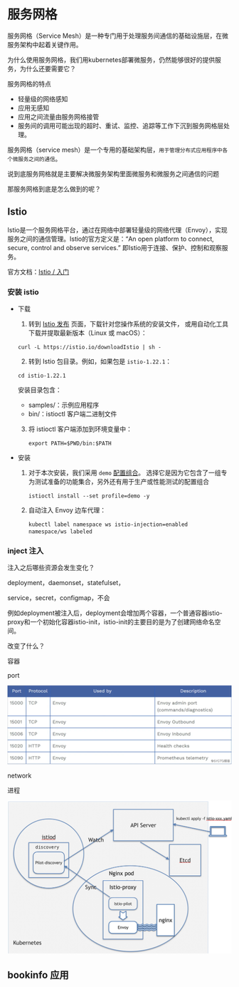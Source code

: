 # 服务网格

服务网格（Service Mesh）是一种专门用于处理服务间通信的基础设施层，在微服务架构中起着关键作用。

为什么使用服务网格，我们用kubernetes部署微服务，仍然能够很好的提供服务，为什么还要需要它？

服务网格的特点

- 轻量级的网络感知
- 应用无感知
- 应用之间流量由服务网格接管
- 服务间的调用可能出现的超时、重试、监控、追踪等工作下沉到服务网格层处理。

服务网格（service mesh）是一个专用的基础架构层，`用于管理分布式应用程序中各个微服务之间的通信`。

说到底服务网格就是主要解决微服务架构里面微服务和微服务之间通信的问题

那服务网格到底是怎么做到的呢？





## Istio

Istio是一个服务网格平台，通过在网络中部署轻量级的网络代理（Envoy），实现服务之间的通信管理。Istio的官方定义是：“An open platform to connect, secure, control and observe services.” 即Istio用于连接、保护、控制和观察服务。

官方文档：[Istio / 入门](https://istio.io/latest/zh/docs/setup/getting-started/)



### 安装 istio

- 下载

  1. 转到 [Istio 发布](https://github.com/istio/istio/releases/tag/1.22.1) 页面，下载针对您操作系统的安装文件， 或用自动化工具下载并提取最新版本（Linux 或 macOS）：

  ```shell
  curl -L https://istio.io/downloadIstio | sh -
  ```

  2. 转到 Istio 包目录。例如，如果包是 `istio-1.22.1`：

  ```shell
  cd istio-1.22.1	
  ```

  安装目录包含：

  - samples/：示例应用程序
  - bin/：istioctl 客户端二进制文件

  3. 将 istioctl 客户端添加到环境变量中：

     ~~~shell
     export PATH=$PWD/bin:$PATH
     ~~~

     

- 安装

  1. 对于本次安装，我们采用 `demo` [配置组合](https://istio.io/latest/zh/docs/setup/additional-setup/config-profiles/)。 选择它是因为它包含了一组专为测试准备的功能集合，另外还有用于生产或性能测试的配置组合
  
     ~~~shell
     istioctl install --set profile=demo -y
     ~~~
  
     
  
  2. 自动注入 Envoy 边车代理：
  
     ~~~shell
     kubectl label namespace ws istio-injection=enabled
     namespace/ws labeled
     ~~~
  

### inject 注入

注入之后哪些资源会发生变化？

deployment，daemonset，statefulset，

service，secret，configmap，不会

例如deployment被注入后，deployment会增加两个容器，一个普通容器istio-proxy和一个初始化容器istio-init，istio-init的主要目的是为了创建网络命名空间。

改变了什么？

容器

port

![image-20241126162242610](服务网格.assets/image-20241126162242610.png)

network

进程

![image-20241126161859436](服务网格.assets/image-20241126161859436.png)





## bookinfo 应用



  

  



